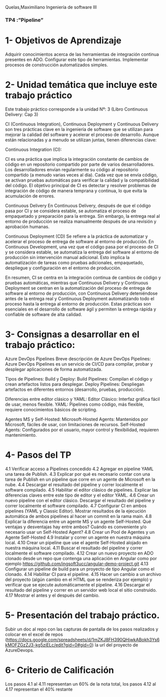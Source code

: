 Quelas,Maximiliano
Ingeniería de software III

### TP4 :”Pipeline”

# 1- Objetivos de Aprendizaje
Adquirir conocimientos acerca de las herramientas de integración continua presentes en ADO.
Configurar este tipo de herramientas.
Implementar procesos de construcción automatizados simples.

# 2- Unidad temática que incluye este trabajo práctico
Este trabajo práctico corresponde a la unidad Nº: 3 (Libro Continuous Delivery: Cap 3)

CI (Continuous Integration), Continuous Deployment y Continuous Delivery son tres prácticas clave en la ingeniería de software que se utilizan para mejorar la calidad del software y acelerar el proceso de desarrollo. Aunque están relacionadas y a menudo se utilizan juntas, tienen diferencias clave:

Continuous Integration (CI):

CI es una práctica que implica la integración constante de cambios de código en un repositorio compartido por parte de varios desarrolladores. Los desarrolladores envían regularmente su código al repositorio compartido (a menudo varias veces al día). Cada vez que se envía código, se activan pruebas automáticas para verificar la calidad y la compatibilidad del código. El objetivo principal de CI es detectar y resolver problemas de integración de código de manera temprana y continua, lo que evita la acumulación de errores.

Continuous Delivery En Continuous Delivery, después de que el código pasa por CI y se considera estable, se automatiza el proceso de empaquetado y preparación para la entrega. Sin embargo, la entrega real al entorno de producción se realiza manualmente después de una revisión y aprobación humanas.

Continuous Deployment (CD) Se refiere a la práctica de automatizar y acelerar el proceso de entrega de software al entorno de producción. En Continuous Development, una vez que el código pasa por el proceso de CI y se considera estable, se automatiza la entrega del software al entorno de producción sin intervención manual adicional. Esto implica la automatización de tareas como pruebas adicionales, empaquetado, despliegue y configuración en el entorno de producción.

En resumen, CI se centra en la integración continua de cambios de código y pruebas automáticas, mientras que Continuous Delivery y Continuous Deployment se centran en la automatización del proceso de entrega de software al entorno de producción, con Continuous Delivery deteniéndose antes de la entrega real y Continuous Deployment automatizando todo el proceso hasta la entrega al entorno de producción. Estas prácticas son esenciales en el desarrollo de software ágil y permiten la entrega rápida y confiable de software de alta calidad.

# 3- Consignas a desarrollar en el trabajo práctico:
Azure DevOps Pipelines
Breve descripción de Azure DevOps Pipelines:
		Azure DevOps Pipelines es un servicio de CI/CD para compilar, probar y desplegar aplicaciones de forma automatizada.

Tipos de Pipelines: Build y Deploy:
		Build Pipelines: Compilan el código y crean artefactos listos para desplegar.
		Deploy Pipelines: Despliegan artefactos en diferentes entornos (desarrollo, pruebas, producción).

Diferencias entre editor clásico y YAML:
		Editor Clásico: Interfaz gráfica fácil de usar, menos flexible.
		YAML: Pipelines como código, más flexible, requiere conocimientos básicos de scripting.

Agentes MS y Self-Hosted:
	Microsoft-Hosted Agents: Mantenidos por Microsoft, fáciles de usar, con limitaciones de recursos.
	Self-Hosted Agents: Configurados por el usuario, mayor control y flexibilidad, requieren mantenimiento.


# 4- Pasos del TP
4.1 Verificar acceso a Pipelines concedido
4.2 Agregar en pipeline YAML una tarea de Publish.
4.3 Explicar por qué es necesario contar con una tarea de Publish en un pipeline que corre en un agente de Microsoft en la nube.
4.4 Descargar el resultado del pipeline y correr localmente el software compilado.
4.5 Habilitar el editor clásico de pipelines. Explicar las diferencias claves entre este tipo de editor y el editor YAML.
4.6 Crear un nuevo pipeline con el editor clásico. Descargar el resultado del pipeline y correr localmente el software compilado.
4.7 Configurar CI en ambos pipelines (YAML y Classic Editor). Mostrar resultados de la ejecución automática de ambos pipelines al hacer un commit en la rama main.
4.8 Explicar la diferencia entre un agente MS y un agente Self-Hosted. Qué ventajas y desventajas hay entre ambos? Cuándo es conveniente y/o necesario usar un Self-Hosted Agent?
4.8 Crear un Pool de Agentes y un Agente Self-Hosted
4.9 Instalar y correr un agente en nuestra máquina local.
4.10 Crear un pipeline que use el agente Self-Hosted alojado en nuestra máquina local.
4.11 Buscar el resultado del pipeline y correr localmente el software compilado.
4.12 Crear un nuevo proyecto en ADO clonado desde un repo que contenga una aplicación en Angular como por ejemplo https://github.com/ingsoft3ucc/angular-demo-project.git
4.13 Configurar un pipeline de build para un proyecto de tipo Angular como el clonado.
4.14 Habilitar CI para el pipeline.
4.15 Hacer un cambio a un archivo del proyecto (algún cambio en el HTML que se renderiza por ejemplo) y verificar que se ejecute automáticamente el pipeline.
4.16 Descargar el resultado del pipeline y correr en un servidor web local el sitio construido.
4.17 Mostrar el antes y el después del cambio.

# 5- Presentación del trabajo práctico.
Subir un doc al repo con las capturas de pantalla de los pasos realizados y colocar en el excel de repos (https://docs.google.com/spreadsheets/d/1mZKJ8FH390QHjwkABokh3Ys6kMOFZGzZJ3-kg5ziELc/edit?gid=0#gid=0) la url del proyecto de AzureDevops.

# 6- Criterio de Calificación
Los pasos 4.1 al 4.11 representan un 60% de la nota total, los pasos 4.12 al 4.17 representan el 40% restante



